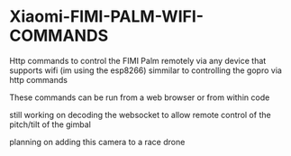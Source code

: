 # Xiaomi-FIMI-PALM-WIFI-COMMANDS
Http commands to control the FIMI Palm remotely via any device that supports wifi (im using the esp8266)
simmilar to controlling the gopro via http commands


These commands can be run from a web browser or from within code

still working on decoding the websocket to allow remote control of the pitch/tilt of the gimbal

planning on adding this camera to a race drone
